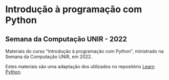 # Introdução à programação com Python
## Semana da Computação UNIR - 2022

Materiais do curso "Introdução à programação com Python", ministrado na Semana da Computação UNIR, em 2022.

Estes materiais são uma adaptação dos utilizados no repositório [Learn Python](https://github.com/LearnPythonWithRune/LearnPython).